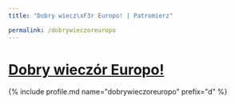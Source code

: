 ```yaml
---
title: "Dobry wiecz\xF3r Europo! | Patromierz"

permalink: /dobrywieczoreuropo
---
```


# [Dobry wieczór Europo!](https://patronite.pl/dobrywieczoreuropo)

{% include profile.md name="dobrywieczoreuropo" prefix="d" %}
